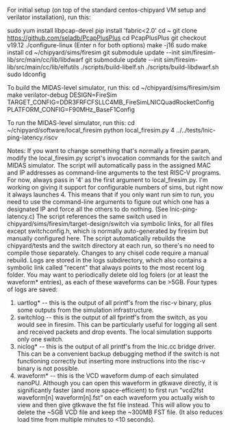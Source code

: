 For initial setup (on top of the standard centos-chipyard VM setup and verilator installation), run this:

sudo yum install libpcap-devel
pip install 'fabric<2.0'
cd ~
git clone https://github.com/seladb/PcapPlusPlus
cd PcapPlusPlus
git checkout v19.12
./configure-linux (Enter n for both options)
make -j16
sudo make install
cd ~/chipyard/sims/firesim
git submodule update --init sim/firesim-lib/src/main/cc/lib/libdwarf
git submodule update --init sim/firesim-lib/src/main/cc/lib/elfutils
./scripts/build-libelf.sh
./scripts/build-libdwarf.sh
sudo ldconfig

To build the MIDAS-level simulator, run this:
cd ~/chipyard/sims/firesim/sim
make verilator-debug DESIGN=FireSim TARGET_CONFIG=DDR3FRFCFSLLC4MB_FireSimLNICQuadRocketConfig PLATFORM_CONFIG=F90MHz_BaseF1Config

To run the MIDAS-level simulator, run this:
cd ~/chipyard/software/local_firesim
python local_firesim.py 4 ../../tests/lnic-ping-latency.riscv

Notes:
If you want to change something that's normally a firesim param, modify the local_firesim.py script's invocation commands for the switch and MIDAS simulator.
The script will automatically pass in the assigned MAC and IP addresses as command-line arguments to the test RISC-V programs.
For now, always pass in '4' as the first argument to local_firesim.py. I'm working on giving it support for configurable numbers of sims, but right now it always launches 4. This means that if you only want run sim to run, you need to use the command-line arguments to figure out which one has a designated IP and force all the others to do nothing. (See lnic-ping-latency.c)
The script references the same switch used in chipyard/sims/firesim/target-design/switch via symbolic links, for all files except switchconfig.h, which is normally auto-generated by firesim but manually configured here.
The script automatically rebuilds the chipyard/tests and the switch directory at each run, so there's no need to compile those separately. Changes to any chisel code require a manual rebuild.
Logs are stored in the logs subdirectory, which also contains a symbolic link called "recent" that always points to the most recent log folder. You may want to periodically delete old log folers (or at least the waveform* entries), as each of these waveforms can be >5GB.
Four types of logs are saved:
1. uartlog* -- this is the output of all printf's from the risc-v binary, plus some outputs from the simulation infrastructure.
2. switchlog -- this is the output of all fprintf's from the switch, as you would see in firesim. This can be particularly useful for logging all sent and received packets and drop events. The local simulation supports only one switch.
3. niclog* -- this is the output of all printf's from the lnic.cc bridge driver. This can be a convenient backup debugging method if the switch is not functioning correctly but inserting more instructions into the risc-v binary is not possible.
4. waveform* -- this is the VCD waveform dump of each simulated nanoPU. Although you can open this waveform in gtkwave directly, it is significantly faster (and more space-efficient) to first run "vcd2fst waveform[n] waveform[n].fst" on each waveform you actually wish to view and then give gtkwave the fst file instead. This will allow you to delete the ~5GB VCD file and keep the ~300MB FST file. (It also reduces load time from multiple minutes to <10 seconds).
